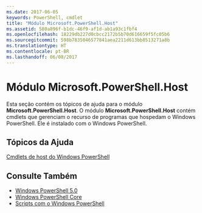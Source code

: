 ```yaml
---
ms.date: 2017-06-05
keywords: PowerShell, cmdlet
title: "Módulo Microsoft.PowerShell.Host"
ms.assetid: 580a896f-b1dc-46f9-af1d-ab1a93c1fbf4
ms.openlocfilehash: 18229db227d0cbcc2172b5b70d616659f5fc05b6
ms.sourcegitcommit: 598b7835046577841aea2211d613bb8513271a8b
ms.translationtype: HT
ms.contentlocale: pt-BR
ms.lasthandoff: 06/08/2017
---
```

# <a name="microsoftpowershellhost-module"></a>Módulo Microsoft.PowerShell.Host
Esta seção contém os tópicos de ajuda para o módulo **Microsoft.PowerShell.Host**. O módulo **Microsoft.PowerShell.Host** contém cmdlets que gerenciam o recurso de programas que hospedam o Windows PowerShell. Ele é instalado com o Windows PowerShell.

## <a name="help-topics"></a>Tópicos da Ajuda
[Cmdlets de host do Windows PowerShell](http://go.microsoft.com/fwlink/?LinkID=245859)

## <a name="see-also"></a>Consulte Também
- [Windows PowerShell 5.0](Windows-PowerShell-5.0.md)
- [Windows PowerShell Core](https://technet.microsoft.com/en-us/library/4b75f1e4-f327-48f3-92ab-bf5435094d41)
- [Scripts com o Windows PowerShell](../../getting-started/fundamental/Scripting-with-Windows-PowerShell.md)

